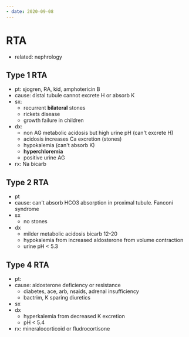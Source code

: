 ```yaml
---
- date: 2020-09-08
---
```


# RTA

- related: nephrology

## Type 1 RTA

- pt: sjogren, RA, kid, amphotericin B
- cause: distal tubule cannot excrete H or absorb K
- sx:
	- recurrent **bilateral** stones
	- rickets disease
	- growth failure in children
- dx:
	- non AG metabolic acidosis but high urine pH (can't excrete H)
	- acidosis increases Ca excretion (stones)
	- hypokalemia (can't absorb K)
	- **hyperchloremia**
	- positive urine AG
- rx: Na bicarb

## Type 2 RTA

- pt
- cause: can't absorb HCO3 absorption in proximal tubule. Fanconi syndrome
- sx
	- no stones
- dx
	- milder metabolic acidosis bicarb 12-20
	- hypokalemia from increased aldosterone from volume contraction
	- urine pH < 5.3

## Type 4 RTA

- pt:
- cause: aldosterone deficiency or resistance
	- diabetes, ace, arb, nsaids, adrenal insufficiency
	- bactrim, K sparing diuretics
- sx
- dx
	- hyperkalemia from decreased K excretion
	- pH < 5.4
- rx: mineralocorticoid or fludrocortisone
